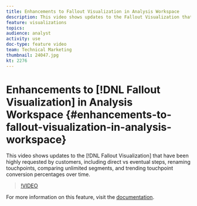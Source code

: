 ```yaml
---
title: Enhancements to Fallout Visualization in Analysis Workspace
description: This video shows updates to the Fallout Visualization that have been highly requested by customers, including direct vs eventual steps, renaming touch points, comparing unlimited segments, and trending touchpoint conversion percentages over time.
feature: visualizations
topics: 
audience: analyst
activity: use
doc-type: feature video
team: Technical Marketing
thumbnail: 24047.jpg
kt: 2276
---
```


# Enhancements to [!DNL Fallout Visualization] in Analysis Workspace {#enhancements-to-fallout-visualization-in-analysis-workspace}

This video shows updates to the [!DNL Fallout Visualization] that have been highly requested by customers, including direct vs eventual steps, renaming touchpoints, comparing unlimited segments, and trending touchpoint conversion percentages over time.

>[!VIDEO](https://video.tv.adobe.com/v/24047/?quality=12)

For more information on this feature, visit the [documentation](https://marketing.adobe.com/resources/help/en_US/analytics/analysis-workspace/fallout_flow.html).
